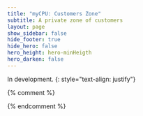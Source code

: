 ```yaml
---
title: "myCPU: Customers Zone"
subtitle: A private zone of customers
layout: page
show_sidebar: false
hide_footer: true
hide_hero: false
hero_height: hero-minHeigth
hero_darken: false
---
```

In development.
{: style="text-align: justify"}

{% comment %}

{% endcomment %}